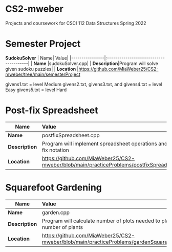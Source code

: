 # CS2-mweber
Projects and coursework for CSCI 112 Data Structures Spring 2022


# **Semester Project**
**SudokuSolver**
| Name| Value|
|----------------|:---------------------------------------|
| **Name**       |sudokuSolver.cpp|
| **Description**|Program will solve given sudoku puzzles|
| **Location**   |https://github.com/MiaWeber25/CS2-mweber/tree/main/semesterProject
  
  givens1.txt = level Medium
  givens2.txt, givens3.txt, and givens4.txt = level Easy
  givens5.txt = level Hard


# **Post-fix Spreadsheet**
| Name| Value|
|----------------|:---------------------------------------|
| **Name**       |postfixSpreadsheet.cpp|
| **Description**|Program will implement spreadsheet operations and perform calculations in post-fix notation|
| **Location**   |https://github.com/MiaWeber25/CS2-mweber/blob/main/practiceProblems/postfixSpreadsheet/postfixSpreadsheet.cpp


# **Squarefoot Gardening**
| Name| Value|
|----------------|:---------------------------------------|
| **Name**       |garden.cpp|
| **Description**|Program will calculate number of plots needed to plant given number of plants|
| **Location**   |https://github.com/MiaWeber25/CS2-mweber/blob/main/practiceProblems/gardenSquares/garden.cpp|



